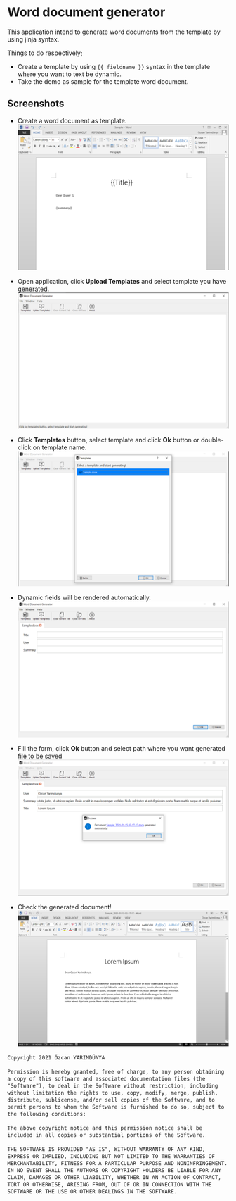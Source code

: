 # Word document generator

This application intend to generate word documents from the template by using jinja syntax.

Things to do respectively;

- Create a template by using `{{ fieldname }}` syntax in the template where you want to text be dynamic.
- Take the demo as sample for the template word document.

## Screenshots

- Create a word document as template.
![0.png](ss/0.png)

- Open application, click **Upload Templates** and select template you have generated.
![1.png](ss/1.png)

- Click **Templates** button, select template and click **Ok** button or double-click on template name.
![2.png](ss/2.png)

- Dynamic fields will be rendered automatically.
![3.png](ss/3.png)

- Fill the form, click **Ok** button and select path where you want generated file to be saved
![4.png](ss/4.png)

- Check the generated document!
![5.png](ss/5.png)

```text
Copyright 2021 Özcan YARIMDÜNYA

Permission is hereby granted, free of charge, to any person obtaining a copy of this software and associated documentation files (the "Software"), to deal in the Software without restriction, including without limitation the rights to use, copy, modify, merge, publish, distribute, sublicense, and/or sell copies of the Software, and to permit persons to whom the Software is furnished to do so, subject to the following conditions:

The above copyright notice and this permission notice shall be included in all copies or substantial portions of the Software.

THE SOFTWARE IS PROVIDED "AS IS", WITHOUT WARRANTY OF ANY KIND, EXPRESS OR IMPLIED, INCLUDING BUT NOT LIMITED TO THE WARRANTIES OF MERCHANTABILITY, FITNESS FOR A PARTICULAR PURPOSE AND NONINFRINGEMENT. IN NO EVENT SHALL THE AUTHORS OR COPYRIGHT HOLDERS BE LIABLE FOR ANY CLAIM, DAMAGES OR OTHER LIABILITY, WHETHER IN AN ACTION OF CONTRACT, TORT OR OTHERWISE, ARISING FROM, OUT OF OR IN CONNECTION WITH THE SOFTWARE OR THE USE OR OTHER DEALINGS IN THE SOFTWARE.
```